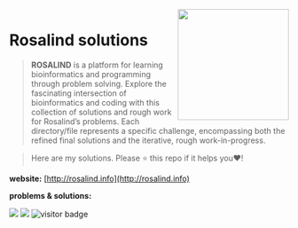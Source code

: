 <img src="http://rosalind.info/static/img/logo.png?v=1560257990"  width=200 align="right">

# Rosalind solutions

> **ROSALIND** is a platform for learning bioinformatics and programming through problem solving. Explore the fascinating intersection of bioinformatics and coding with this collection of solutions and rough work for Rosalind’s problems. Each directory/file represents a specific challenge, encompassing both the refined final solutions and the iterative, rough work-in-progress.

> Here are my solutions.
> Please :star: this repo if it helps you:heart:!

**website:** [http://rosalind.info](http://rosalind.info)

**problems & solutions:**

<img src="https://img.shields.io/badge/language-python-orange.svg" style="zoom:100%;" /> <img src="https://img.shields.io/badge/counts-149-brightgreen.svg" style="zoom:100%;" />
<img src="https://visitor-badge.laobi.icu/badge?page_id=zonghui0228.rosalind-solutions" alt="visitor badge"/>
